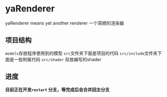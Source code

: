 # yaRenderer

yaRenderer means yet another renderer
一个简陋的渲染器

## 项目结构

`models`存放程序使用到的模型
`src`文件夹下面是项目的代码
`src/include`文件夹下面是一些附属代码
`src/shader` 存放编写的shader

## 进度

**目前正在开发`restart` 分支，等完成后会合并回主分支**
